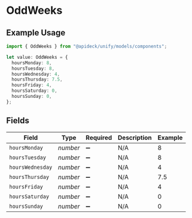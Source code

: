# OddWeeks

## Example Usage

```typescript
import { OddWeeks } from "@apideck/unify/models/components";

let value: OddWeeks = {
  hoursMonday: 8,
  hoursTuesday: 8,
  hoursWednesday: 4,
  hoursThursday: 7.5,
  hoursFriday: 4,
  hoursSaturday: 0,
  hoursSunday: 0,
};
```

## Fields

| Field              | Type               | Required           | Description        | Example            |
| ------------------ | ------------------ | ------------------ | ------------------ | ------------------ |
| `hoursMonday`      | *number*           | :heavy_minus_sign: | N/A                | 8                  |
| `hoursTuesday`     | *number*           | :heavy_minus_sign: | N/A                | 8                  |
| `hoursWednesday`   | *number*           | :heavy_minus_sign: | N/A                | 4                  |
| `hoursThursday`    | *number*           | :heavy_minus_sign: | N/A                | 7.5                |
| `hoursFriday`      | *number*           | :heavy_minus_sign: | N/A                | 4                  |
| `hoursSaturday`    | *number*           | :heavy_minus_sign: | N/A                | 0                  |
| `hoursSunday`      | *number*           | :heavy_minus_sign: | N/A                | 0                  |